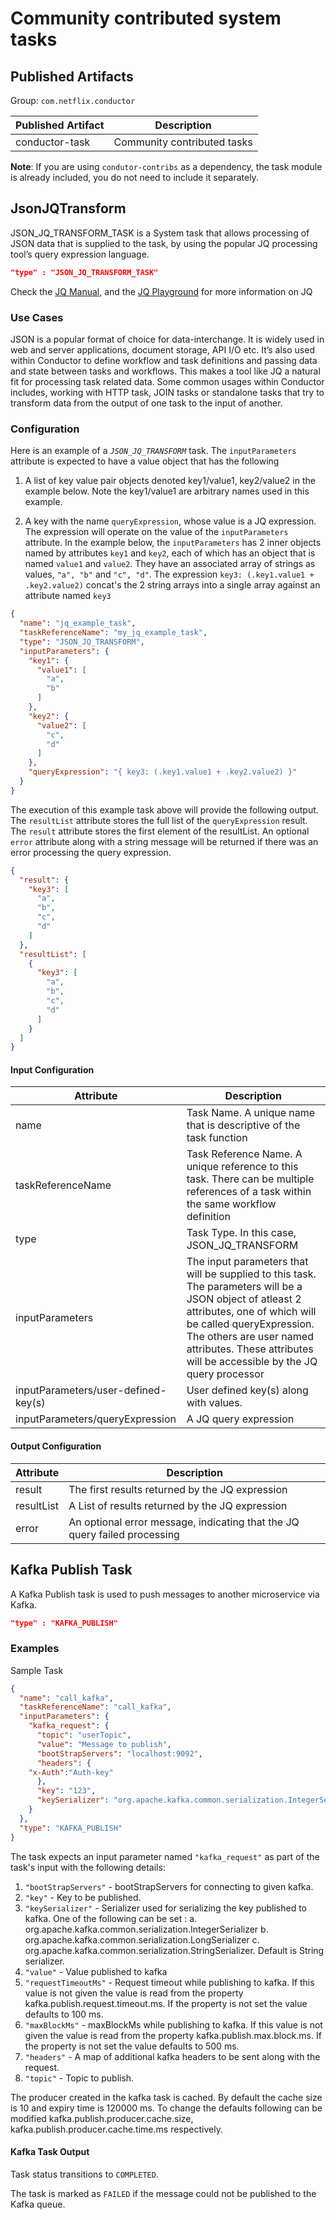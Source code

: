 # Community contributed system tasks

## Published Artifacts

Group: `com.netflix.conductor`

| Published Artifact | Description |
| ----------- | ----------- | 
| conductor-task | Community contributed tasks  |

**Note**: If you are using `condutor-contribs` as a dependency, the task module is already included, you do not need to include it separately.

## JsonJQTransform
JSON_JQ_TRANSFORM_TASK is a System task that allows processing of JSON data that is supplied to the task, by using the
popular JQ processing tool’s query expression language.


```json
"type" : "JSON_JQ_TRANSFORM_TASK"
```
Check the [JQ Manual](https://stedolan.github.io/jq/manual/v1.5/), and the
[JQ Playground](https://jqplay.org/) for more information on JQ

### Use Cases

JSON is a popular format of choice for data-interchange. It is widely used in web and server applications, document
storage, API I/O etc. It’s also used within Conductor to define workflow and task definitions and passing data and state
between tasks and workflows. This makes a tool like JQ a natural fit for processing task related data. Some common
usages within Conductor includes, working with HTTP task, JOIN tasks or standalone tasks that try to transform data from
the output of one task to the input of another.

### Configuration

Here is an example of a _`JSON_JQ_TRANSFORM`_ task. The `inputParameters` attribute is expected to have a value object
that has the following

1. A list of key value pair objects denoted key1/value1, key2/value2 in the example below. Note the key1/value1 are
   arbitrary names used in this example.

2. A key with the name `queryExpression`, whose value is a JQ expression. The expression will operate on the value of
   the `inputParameters` attribute. In the example below, the `inputParameters` has 2 inner objects named by attributes
   `key1` and `key2`, each of which has an object that is named `value1` and `value2`. They have an associated array of
   strings as values, `"a", "b"` and `"c", "d"`. The expression `key3: (.key1.value1 + .key2.value2)` concat's the 2
   string arrays into a single array against an attribute named `key3`

```json
{
  "name": "jq_example_task",
  "taskReferenceName": "my_jq_example_task",
  "type": "JSON_JQ_TRANSFORM",
  "inputParameters": {
    "key1": {
      "value1": [
        "a",
        "b"
      ]
    },
    "key2": {
      "value2": [
        "c",
        "d"
      ]
    },
    "queryExpression": "{ key3: (.key1.value1 + .key2.value2) }"
  }
}
```

The execution of this example task above will provide the following output. The `resultList` attribute stores the full
list of the `queryExpression` result. The `result` attribute stores the first element of the resultList. An
optional `error`
attribute along with a string message will be returned if there was an error processing the query expression.

```json
{
  "result": {
    "key3": [
      "a",
      "b",
      "c",
      "d"
    ]
  },
  "resultList": [
    {
      "key3": [
        "a",
        "b",
        "c",
        "d"
      ]
    }
  ]
}
```

#### Input Configuration

| Attribute      | Description |
| ----------- | ----------- |
| name      | Task Name. A unique name that is descriptive of the task function      |
| taskReferenceName   | Task Reference Name. A unique reference to this task. There can be multiple references of a task within the same workflow definition        |
| type   | Task Type. In this case, JSON_JQ_TRANSFORM        |
| inputParameters   | The input parameters that will be supplied to this task. The parameters will be a JSON object of atleast 2 attributes, one of which will be called queryExpression. The others are user named attributes. These attributes will be accessible by the JQ query processor        |
| inputParameters/user-defined-key(s)   | User defined key(s) along with values.          |
| inputParameters/queryExpression   | A JQ query expression        |

#### Output Configuration

| Attribute      | Description |
| ----------- | ----------- |
| result   | The first results returned by the JQ expression     |
| resultList   | A List of results returned by the JQ expression        |
| error | An optional error message, indicating that the JQ query failed processing |


## Kafka Publish Task
A Kafka Publish task is used to push messages to another microservice via Kafka.

```json
"type" : "KAFKA_PUBLISH"
```

### Examples

Sample Task

```json
{
  "name": "call_kafka",
  "taskReferenceName": "call_kafka",
  "inputParameters": {
    "kafka_request": {
      "topic": "userTopic",
      "value": "Message to publish",
      "bootStrapServers": "localhost:9092",
      "headers": {
    "x-Auth":"Auth-key"    
      },
      "key": "123",
      "keySerializer": "org.apache.kafka.common.serialization.IntegerSerializer"
    }
  },
  "type": "KAFKA_PUBLISH"
}
```

The task expects an input parameter named `"kafka_request"` as part
of the task's input with the following details:

1. `"bootStrapServers"` - bootStrapServers for connecting to given kafka.
2. `"key"` - Key to be published.
3. `"keySerializer"` - Serializer used for serializing the key published to kafka.
   One of the following can be set :
   a. org.apache.kafka.common.serialization.IntegerSerializer
   b. org.apache.kafka.common.serialization.LongSerializer
   c. org.apache.kafka.common.serialization.StringSerializer.
   Default is String serializer.
4. `"value"` - Value published to kafka
5. `"requestTimeoutMs"` - Request timeout while publishing to kafka.
   If this value is not given the value is read from the property
   kafka.publish.request.timeout.ms. If the property is not set the value
   defaults to 100 ms.
6. `"maxBlockMs"` - maxBlockMs while publishing to kafka. If this value is
   not given the value is read from the property kafka.publish.max.block.ms.
   If the property is not set the value defaults to 500 ms.
7. `"headers"` - A map of additional kafka headers to be sent along with
   the request.
8. `"topic"` - Topic to publish.

The producer created in the kafka task is cached. By default
the cache size is 10 and expiry time is 120000 ms. To change the
defaults following can be modified
kafka.publish.producer.cache.size,
kafka.publish.producer.cache.time.ms respectively.

#### Kafka Task Output

Task status transitions to `COMPLETED`.

The task is marked as `FAILED` if the message could not be published to
the Kafka queue.
